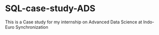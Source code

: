 # SQL-case-study-ADS
This is a Case study for my internship on Advanced Data Science at Indo-Euro Synchronization

